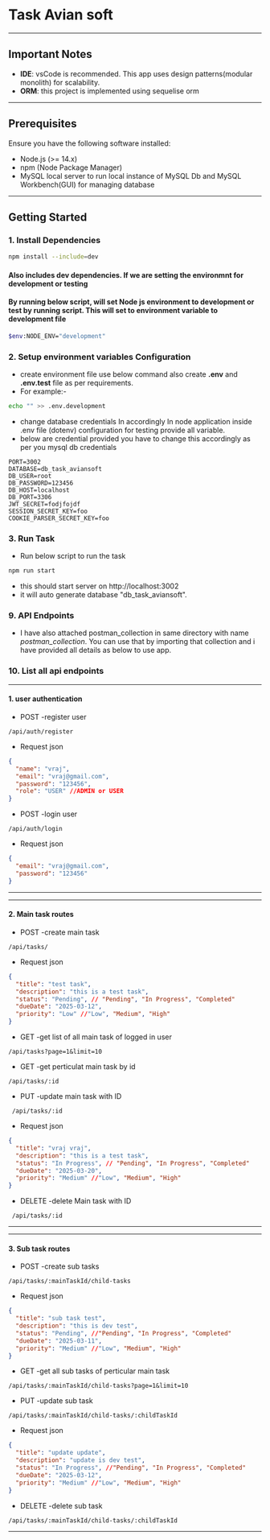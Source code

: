 # Task Avian soft

---

## Important Notes

- **IDE**: vsCode is recommended. This app uses design patterns(modular monolith) for scalability.
- **ORM**: this project is implemented using sequelise orm

---

## Prerequisites

Ensure you have the following software installed:

- Node.js (>= 14.x)
- npm (Node Package Manager)
- MySQL local server to run local instance of MySQL Db and MySQL Workbench(GUI) for managing database

---

## Getting Started

### 1. Install Dependencies

```bash
npm install --include=dev
```

#### Also includes dev dependencies. If we are setting the environmnt for development or testing

#### By running below script, will set Node js environment to development or test by running script. This will set to environment variable to development file

```bash
$env:NODE_ENV="development"
```

### 2. Setup environment variables Configuration

- create environment file use below command also create **.env** and **.env.test** file as per requirements.
- For example:-

```bash
echo "" >> .env.development
```

- change database credentials In accordingly In node application inside .env file (dotenv) configuration for testing provide all variable.
- below are credential provided you have to change this accordingly as per you mysql db credentials

```plaintext
PORT=3002
DATABASE=db_task_aviansoft
DB_USER=root
DB_PASSWORD=123456
DB_HOST=localhost
DB_PORT=3306
JWT_SECRET=fodjfojdf
SESSION_SECRET_KEY=foo
COOKIE_PARSER_SECRET_KEY=foo
```

### 3. Run Task

- Run below script to run the task

```bash
npm run start
```

- this should start server on http://localhost:3002
- it will auto generate database "db_task_aviansoft".

### 9. API Endpoints

- I have also attached postman_collection in same directory with name *postman_collection*. You can use that by importing that collection and i have provided all details as below to use app.

### 10. List all api endpoints
---
#### 1. user authentication

- POST -register user

```http
/api/auth/register
```

- Request json

```json
{
  "name": "vraj",
  "email": "vraj@gmail.com",
  "password": "123456",
  "role": "USER" //ADMIN or USER
}
```

- POST -login user

```http
/api/auth/login
```

- Request json

```json
{
  "email": "vraj@gmail.com",
  "password": "123456"
}
```
---
---
#### 2. Main task routes

- POST -create main task

```http
/api/tasks/
```

- Request json

```json
{
  "title": "test task",
  "description": "this is a test task",
  "status": "Pending", // "Pending", "In Progress", "Completed"
  "dueDate": "2025-03-12",
  "priority": "Low" //"Low", "Medium", "High"
}
```

- GET -get list of all main task of logged in user

```http
/api/tasks?page=1&limit=10
```

- GET -get perticulat main task by id

```http
/api/tasks/:id
```

- PUT -update main task with ID

```http
 /api/tasks/:id
```

- Request json

```json
{
  "title": "vraj vraj",
  "description": "this is a test task",
  "status": "In Progress", // "Pending", "In Progress", "Completed"
  "dueDate": "2025-03-20",
  "priority": "Medium" //"Low", "Medium", "High"
}
```

- DELETE -delete Main task with ID

```http
 /api/tasks/:id
```
---
---
#### 3. Sub task routes

- POST -create sub tasks

```http
/api/tasks/:mainTaskId/child-tasks
```

- Request json

```json
{
  "title": "sub task test",
  "description": "this is dev test",
  "status": "Pending", //"Pending", "In Progress", "Completed"
  "dueDate": "2025-03-11",
  "priority": "Medium" //"Low", "Medium", "High"
}
```

- GET -get all sub tasks of perticular main task

```http
/api/tasks/:mainTaskId/child-tasks?page=1&limit=10
```

- PUT -update sub task

```http
/api/tasks/:mainTaskId/child-tasks/:childTaskId
```

- Request json

```json
{
  "title": "update update",
  "description": "update is dev test",
  "status": "In Progress", //"Pending", "In Progress", "Completed"
  "dueDate": "2025-03-12",
  "priority": "Medium" //"Low", "Medium", "High"
}
```

- DELETE -delete sub task

```http
/api/tasks/:mainTaskId/child-tasks/:childTaskId
```
---